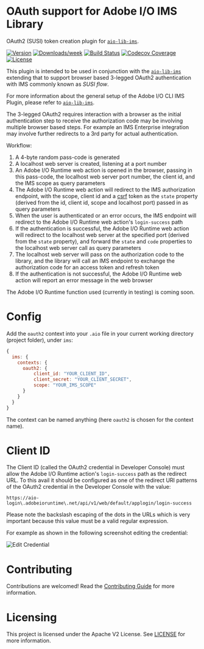 # OAuth support for Adobe I/O IMS Library

OAuth2 (SUSI) token creation plugin for [`aio-lib-ims`](https://github.com/adobe/aio-lib-ims).

[![Version](https://img.shields.io/npm/v/@adobe/aio-lib-ims-oauth.svg)](https://npmjs.org/package/@adobe/aio-lib-ims-oauth)
[![Downloads/week](https://img.shields.io/npm/dw/@adobe/aio-lib-ims-oauth.svg)](https://npmjs.org/package/@adobe/aio-lib-ims-oauth)
[![Build Status](https://travis-ci.com/adobe/aio-lib-ims-oauth.svg?branch=master)](https://travis-ci.com/adobe/aio-lib-ims-oauth)
[![Codecov Coverage](https://img.shields.io/codecov/c/github/adobe/aio-lib-ims-oauth/master.svg?style=flat-square)](https://codecov.io/gh/adobe/aio-lib-ims-oauth/)
[![License](https://img.shields.io/npm/l/@adobe/aio-lib-ims-oauth.svg)](https://github.com/adobe/aio-lib-ims-oauth/blob/master/package.json)


This plugin is intended to be used in conjunction with the [`aio-lib-ims`](https://github.com/adobe/aio-lib-ims) extending that to support browser based 3-legged OAuth2 authentication with IMS commonly known as _SUSI flow_.

For more information about the general setup of the Adobe I/O CLI IMS Plugin, please refer to [`aio-lib-ims`](https://github.com/adobe/aio-lib-ims).

The 3-legged OAuth2 requires interaction with a browser as the initial authentication step to receive the authorization code may be involving multiple browser based steps.
For example an IMS Enterprise integration may involve further redirects to a 3rd party for actual authentication.

Workflow:
1. A 4-byte random pass-code is generated
2. A localhost web server is created, listening at a port number
3. An Adobe I/O Runtime web action is opened in the browser, passing in this pass-code, the localhost web server port number, the client id, and the IMS scope as query parameters
3. The Adobe I/O Runtime web action will redirect to the IMS authorization endpoint, with the scope, client id and a [csrf](https://en.wikipedia.org/wiki/Cross-site_request_forgery) token as the `state` property (derived from the id, client id, scope and localhost port) passed in as query parameters
4. When the user is authenticated or an error occurs, the IMS endpoint will redirect to the Adobe I/O Runtime web action's `login-success` path
5. If the authentication is successful, the Adobe I/O Runtime web action will redirect to the localhost web server at the specified port (derived from the `state` property), and forward the `state` and `code` properties to the localhost web server call as query parameters
6. The localhost web server will pass on the authorization code to the library, and the library will call an IMS endpoint to exchange the authorization code for an access token and refresh token
7. If the authentication is not successful, the Adobe I/O Runtime web action will report an error message in the web browser

The Adobe I/O Runtime function used (currently in testing) is coming soon.

# Config

Add the `oauth2` context into your `.aio` file in your current working directory (project folder), under `ims`:
```javascript
{
  ims: {
    contexts: {
      oauth2: {
          client_id: "YOUR_CLIENT_ID",
          client_secret: "YOUR_CLIENT_SECRET",
          scope: "YOUR_IMS_SCOPE"
      }
    }
  }
}
```
The context can be named anything (here `oauth2` is chosen for the context name).


# Client ID

The Client ID (called the OAuth2 credential in Developer Console) must allow the Adobe I/O Runtime action's `login-success` path as the redirect URL. To this avail it should be configured as one of the redirect URI patterns of the OAuth2 credential in the Developer Console with the value:

```
https://aio-login\.adobeioruntime\.net/api/v1/web/default/applogin/login-success
```

Please note the backslash escaping of the dots in the URLs which is very important because this value must be a valid regular expression.

For example as shown in the following screenshot editing the credential:

![Edit Credential](docs/images/developer-console-edit-credential.png "Developer Console: edit credential")

# Contributing
Contributions are welcomed! Read the [Contributing Guide](CONTRIBUTING.md) for more information.


# Licensing

This project is licensed under the Apache V2 License. See [LICENSE](LICENSE) for more information.
